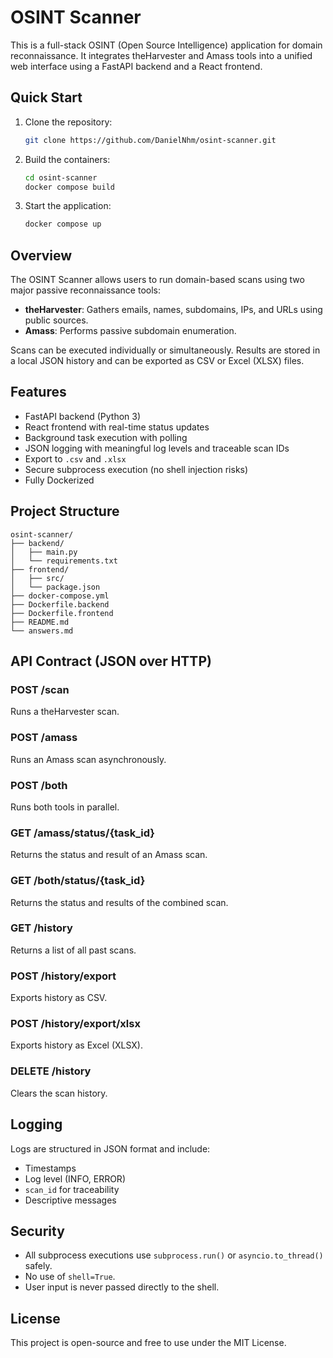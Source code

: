 # OSINT Scanner

This is a full-stack OSINT (Open Source Intelligence) application for domain reconnaissance. It integrates theHarvester and Amass tools into a unified web interface using a FastAPI backend and a React frontend.

## Quick Start

1. Clone the repository:
   ```bash
   git clone https://github.com/DanielNhm/osint-scanner.git
   ```
2. Build the containers:
   ```bash
   cd osint-scanner
   docker compose build
   ```
3. Start the application:
   ```bash
   docker compose up
   ```

## Overview

The OSINT Scanner allows users to run domain-based scans using two major passive reconnaissance tools:

- **theHarvester**: Gathers emails, names, subdomains, IPs, and URLs using public sources.
- **Amass**: Performs passive subdomain enumeration.

Scans can be executed individually or simultaneously. Results are stored in a local JSON history and can be exported as CSV or Excel (XLSX) files.

## Features

- FastAPI backend (Python 3)
- React frontend with real-time status updates
- Background task execution with polling
- JSON logging with meaningful log levels and traceable scan IDs
- Export to `.csv` and `.xlsx`
- Secure subprocess execution (no shell injection risks)
- Fully Dockerized

## Project Structure

```
osint-scanner/
├── backend/
│   ├── main.py
│   └── requirements.txt
├── frontend/
│   ├── src/
│   └── package.json
├── docker-compose.yml
├── Dockerfile.backend
├── Dockerfile.frontend
├── README.md
└── answers.md
```

## API Contract (JSON over HTTP)

### POST /scan
Runs a theHarvester scan.

### POST /amass
Runs an Amass scan asynchronously.

### POST /both
Runs both tools in parallel.

### GET /amass/status/{task_id}
Returns the status and result of an Amass scan.

### GET /both/status/{task_id}
Returns the status and results of the combined scan.

### GET /history
Returns a list of all past scans.

### POST /history/export
Exports history as CSV.

### POST /history/export/xlsx
Exports history as Excel (XLSX).

### DELETE /history
Clears the scan history.

## Logging

Logs are structured in JSON format and include:

- Timestamps
- Log level (INFO, ERROR)
- `scan_id` for traceability
- Descriptive messages

## Security

- All subprocess executions use `subprocess.run()` or `asyncio.to_thread()` safely.
- No use of `shell=True`.
- User input is never passed directly to the shell.

## License

This project is open-source and free to use under the MIT License.

